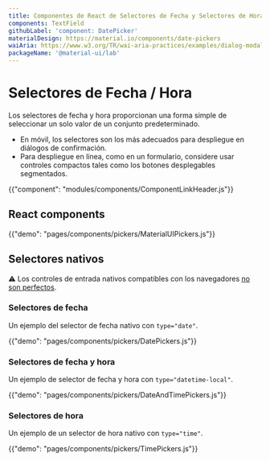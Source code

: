 ```yaml
---
title: Componentes de React de Selectores de Fecha y Selectores de Hora
components: TextField
githubLabel: 'component: DatePicker'
materialDesign: https://material.io/components/date-pickers
waiAria: https://www.w3.org/TR/wai-aria-practices/examples/dialog-modal/datepicker-dialog.html
packageName: '@material-ui/lab'
---
```


# Selectores de Fecha / Hora

<p class="description">Los selectores de fecha y hora proporcionan una forma simple de seleccionar un solo valor de un conjunto predeterminado.</p>

- En móvil, los selectores son los más adecuados para despliegue en diálogos de confirmación.
- Para despliegue en línea, como en un formulario, considere usar controles compactos tales como los botones desplegables segmentados.

{{"component": "modules/components/ComponentLinkHeader.js"}}

## React components

{{"demo": "pages/components/pickers/MaterialUIPickers.js"}}

## Selectores nativos

⚠️ Los controles de entrada nativos compatibles con los navegadores [no son perfectos](https://caniuse.com/#feat=input-datetime).

### Selectores de fecha

Un ejemplo del selector de fecha nativo con `type="date"`.

{{"demo": "pages/components/pickers/DatePickers.js"}}

### Selectores de fecha y hora

Un ejemplo de selector de fecha y hora con `type="datetime-local"`.

{{"demo": "pages/components/pickers/DateAndTimePickers.js"}}

### Selectores de hora

Un ejemplo de un selector de hora nativo con `type="time"`.

{{"demo": "pages/components/pickers/TimePickers.js"}}
